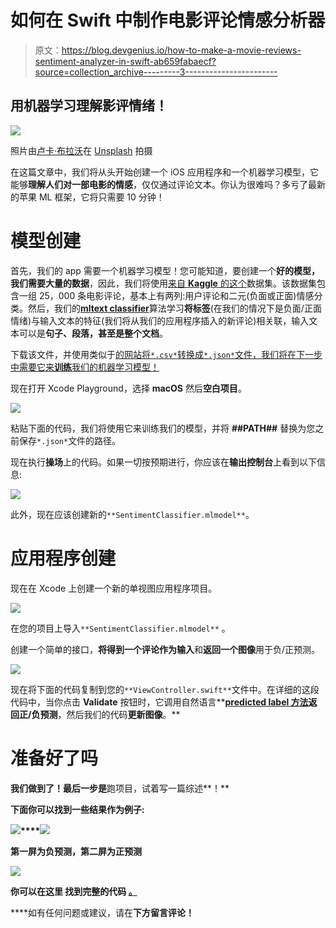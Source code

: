 # 如何在 Swift 中制作电影评论情感分析器

> 原文：<https://blog.devgenius.io/how-to-make-a-movie-reviews-sentiment-analyzer-in-swift-ab659fabaecf?source=collection_archive---------3----------------------->

## 用机器学习理解影评情绪！

![](img/577b4cd170ec66d68798859e6b2d8ea5.png)

照片由[卢卡·布拉沃](https://unsplash.com/@lucabravo?utm_source=medium&utm_medium=referral)在 [Unsplash](https://unsplash.com?utm_source=medium&utm_medium=referral) 拍摄

在这篇文章中，我们将从头开始创建一个 iOS 应用程序和一个机器学习模型，它能够**理解人们对一部电影的情感**，仅仅通过评论文本。你认为很难吗？多亏了最新的苹果 ML 框架，它将只需要 10 分钟！

# 模型创建

首先，我们的 app 需要一个机器学习模型！您可能知道，要创建一个**好的模型，我们需要大量的数据**，因此，我们将使用[来自 **Kaggle** 的这个](https://www.kaggle.com/oumaimahourrane/imdb-reviews)数据集。该数据集包含一组 25，000 条电影评论，基本上有两列:用户评论和二元(负面或正面)情感分类。然后，我们的[**mltext classifier**](https://developer.apple.com/documentation/createml/mltextclassifier)算法学习**将标签**(在我们的情况下是负面/正面情绪)与输入文本的特征(我们将从我们的应用程序插入的新评论)相关联，输入文本可以是**句子、段落，甚至是整个文档**。

下载该文件，并使用类似于[的网站将`*.csv*`转换成`*.json*`文件，我们将在下一步中需要它来**训练**我们的机器学习模型！](https://www.csvjson.com/csv2json)

现在打开 Xcode Playground，选择 **macOS** 然后**空白项目**。

![](img/a2dcc39bd40a67c63e501e32b9d518c9.png)

粘贴下面的代码，我们将使用它来训练我们的模型，并将 **##PATH##** 替换为您之前保存`*.json*`文件的路径。

现在执行**操场**上的代码。如果一切按预期进行，你应该在**输出控制台**上看到以下信息:

![](img/363f6fb5f22c9befe65271f79db6c727.png)

此外，现在应该创建新的`**SentimentClassifier.mlmodel**`。

# 应用程序创建

现在在 Xcode 上创建一个新的单视图应用程序项目。

![](img/947d6aaea6da7dd2b8cdba2b69837a38.png)

在您的项目上导入`**SentimentClassifier.mlmodel**` 。

创建一个简单的接口，**将得到一个评论作为输入**和**返回一个图像**用于负/正预测。

![](img/328c71c6a5db41644b29983d441158ed.png)

现在将下面的代码复制到您的`**ViewController.swift**`文件中。在详细的这段代码中，当你点击 **Validate** 按钮时，它调用自然语言**[**predicted label 方法**](https://developer.apple.com/documentation/naturallanguage/nlmodel/2980910-predictedlabel)**返回正/负预测**，然后我们的代码**更新图像**。**

# **准备好了吗**

**我们做到了！最后一步是**跑项目，试着写一篇综述**！**

**下面你可以找到一些结果作为例子:**

**![](img/fb25c86f62995545db173cde83fc7bc7.png)****![](img/b64c315e9029ba48e95828a7bada974d.png)**

**第一屏为负预测，第二屏为正预测**

**[![](img/2a5f4681ef2bdba5652dc9b023b668a0.png)](https://www.buymeacoffee.com/nicolidomenico)**

****你可以在这里** **找到完整的代码** [**。**](https://github.com/domeniconicoli/SentimentClassifier/tree/master)**

****如有任何问题或建议，请在**下方留言评论！**